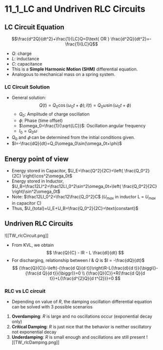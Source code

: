 # 11_1_LC and Undriven RLC Circuits

## LC Circuit Equation

$$\frac{d^2Q}{dt^2}+\frac{1}{LC}Q=0\text{ OR } \frac{d^2Q}{dt^2}=-\frac{1}{LC}Q$$

- $Q$: charge
- $L$: inductance
- $C$: capacitance
- This is a **Simple Harmonic Motion (SHM)** differential equation.
- Analogous to mechanical mass on a spring system.

### LC Circuit Solution

- General solution:
$$Q(t)=Q_0\cos(\omega_0t+\phi); I(t)=Q_0\omega\sin(\omega_0t+\phi)$$
    - $Q_0$: Amplitude of charge oscillation
    - $\phi$: Phase (time offset)
    - $\omega_0=\frac{1}{\sqrt{LC}}$: Oscillation angular frequency
    - $I_0=Q_0\omega$
- $Q_0$ and $𝜙$ can be determined from the initial conditions given.
- $I=-\frac{dQ}{dt}=Q_0\omega_0\sin(\omega_0t+\phi)$

## Energy point of view

- Energy stored in Capacitor, $U_E=\frac{Q^2}{2C}=\left( \frac{Q_0^2}{2C} \right)\cos^2\omega_0t$
- Energy stored in Inductor, $U_B=\frac12LI^2=\frac12LI_0^2\sin^2\omega_0t=\left( \frac{Q_0^2}{2C} \right)\sin^2\omega_0t$
- Note: $\frac12LI_0^2=\frac12\frac{Q_0^2}C$ ($U_{max}$ in inductor L = $U_{max}$ in capacitor C)
- Thus, $U_{total}=U_E+U_B=\frac{Q_0^2}{2C}=\text{constant}$

## Undriven RLC Circuits

![[TW_rlcCircuit.png]]
- From KVL, we obtain
$$
\frac{Q}{C} - IR - L \frac{dI}{dt}
$$
- For discharging, relationship between $I$ & $Q$ is $I = -\frac{dQ}{dt}$
$$
{\frac{Q}{C}}-\left(-{\frac{d Q}{d t}}\right)R-L{\frac{d}{d t}}{\biggl(}-{\frac{d Q}{d t}}{\biggr)}=0 \\
{\frac{Q}{C}}+R{\frac{d Q}{d t}}+L{\frac{d^{2}Q}{d t^{2}}}=0
$$
### RLC vs LC circuit
- Depending on value of $R$, the damping oscillation differential equation can be solved with 3 possible scenarios
1. **Overdamping**: $R$ is large and no oscillations occur (exponential decay only)
2. **Critical Damping**: $R$ is just nice that the behavior is neither oscillatory not exponential decay
3. **Underdamping**: $R$ is small enough and oscillations are still present
![[TW_rlcDamping.png]]